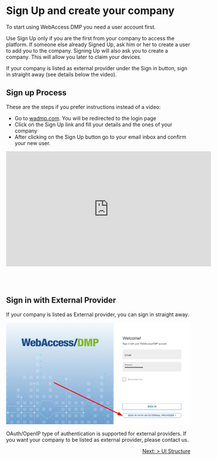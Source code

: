 # Sign Up and create your company

To start using WebAccess DMP you need a user account first. 

Use Sign Up only if you are the first from your company to access the platform. If someone else already Signed Up, ask him or her to create a user to add you to the company. Signing Up will also ask you to create a company. This will allow you later to claim your devices.

If your company is listed as external provider under the Sign in button, sign in straight away (see details below the video).


## Sign up Process

These are the steps if you prefer instructions instead of a video:
- Go to [wadmp.com](https://wadmp.com). You will be redirected to the login page
- Click on the Sign Up link and fill your details and the ones of your company
- After clicking on the Sign Up button go to your email inbox and confirm your new user.


<iframe width="560" height="315" src="https://www.youtube.com/embed/fDfFuPSz90w" frameborder="0" allow="accelerometer; autoplay; encrypted-media; gyroscope; picture-in-picture" allowfullscreen></iframe>
  
&nbsp;    
&nbsp;   
## Sign in with External Provider

If your company is listed as External provider, you can sign in straight away.

![External provider](/images/tutorials/signup/external_provider.png "External provider")

OAuth/OpenIP type of authentication is supported for external providers. If you want your company to be listed as external provider, please contact us.


<div style='text-align:right;'><a href="/tutorials/ui-general-structure.html">Next: > UI Structure</a></div>